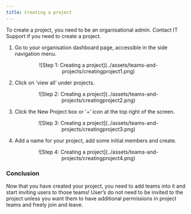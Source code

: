 ```yaml
---
title: Creating a project
---
```


To create a project, you need to be an organisational admin. Contact IT Support if you need to create a project.

1)	Go to your organisation dashboard page, accessible in the side navigation menu.

<center>
![Step 1: Creating a project](../assets/teams-and-projects/creatingproject1.png)
</center>

2)	Click on ‘view all’ under projects.

<center>
![Step 2: Creating a project](../assets/teams-and-projects/creatingproject2.png)
</center>

3)	Click the New Project box or ‘+’ icon at the top right of the screen.

<center>
![Step 3: Creating a project](../assets/teams-and-projects/creatingproject3.png)
</center>

4)	Add a name for your project, add some initial members and create.

<center>
![Step 4: Creating a project](../assets/teams-and-projects/creatingproject4.png)
</center>

### Conclusion
Now that you have created your project, you need to add teams into it and start inviting users to those teams! User’s do not need to be invited to the project unless you want them to have additional permissions in project teams and freely join and leave.
